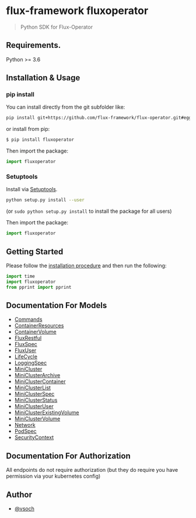 # flux-framework fluxoperator

> Python SDK for Flux-Operator

## Requirements.

Python >= 3.6

## Installation & Usage

### pip install

You can install directly from the git subfolder like:

```bash
pip install git+https://github.com/flux-framework/flux-operator.git#egg=subdir&subdirectory=sdk/python/v1alpha1
```

or install from pip:

```bash
$ pip install fluxoperator
```

Then import the package:

```python
import fluxoperator
```

### Setuptools

Install via [Setuptools](http://pypi.python.org/pypi/setuptools).

```sh
python setup.py install --user
```

(or `sudo python setup.py install` to install the package for all users)

Then import the package:

```python
import fluxoperator
```

## Getting Started

Please follow the [installation procedure](#installation--usage) and then run the following:

```python
import time
import fluxoperator
from pprint import pprint
```

## Documentation For Models

 - [Commands](Commands.md)
 - [ContainerResources](dContainerResources.md)
 - [ContainerVolume](ContainerVolume.md)
 - [FluxRestful](FluxRestful.md)
 - [FluxSpec](FluxSpec.md)
 - [FluxUser](FluxUser.md)
 - [LifeCycle](LifeCycle.md)
 - [LoggingSpec](LoggingSpec.md)
 - [MiniCluster](MiniCluster.md)
 - [MiniClusterArchive](MiniClusterArchive.md)
 - [MiniClusterContainer](MiniClusterContainer.md)
 - [MiniClusterList](MiniClusterList.md)
 - [MiniClusterSpec](MiniClusterSpec.md)
 - [MiniClusterStatus](MiniClusterStatus.md)
 - [MiniClusterUser](MiniClusterUser.md)
 - [MiniClusterExistingVolume](MiniClusterExistingVolume.md)
 - [MiniClusterVolume](MiniClusterVolume.md)
 - [Network](Network.md)
 - [PodSpec](PodSpec.md)
 - [SecurityContext](SecurityContext.md)

## Documentation For Authorization

 All endpoints do not require authorization (but they do require you have permission via your kubernetes config)

## Author

- [@vsoch](https://github.com/vsoch)
